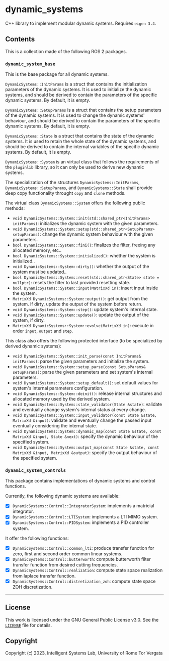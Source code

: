 # dynamic_systems

C++ library to implement modular dynamic systems. Requires `eigen 3.4`.

## Contents

This is a collection made of the following ROS 2 packages.

### `dynamic_system_base`

This is the base package for all dynamic systems.

`DynamicSystems::InitParams` is a struct that contains the initialization parameters of the dynamic systems. It is used to initialize the dynamic systems, and should be derived to contain the parameters of the specific dynamic systems. By default, it is empty.

`DynamicSystems::SetupParams` is a struct that contains the setup parameters of the dynamic systems. It is used to change the dynamic systems' behaviour, and should be derived to contain the parameters of the specific dynamic systems. By default, it is empty.

`DynamicSystems::State` is a struct that contains the state of the dynamic systems. It is used to retain the whole state of the dynamic systems, and should be derived to contain the internal variables of the specific dynamic systems. By default, it is empty.

`DynamicSystems::System` is an virtual class that follows the requirements of the `pluginlib` library, so it can only be used to derive new dynamic systems.

The specialization of the structures `DynamicSystems::InitParams`, `DynamicSystems::SetupParams`, and `DynamicSystems::State` shall provide deep copy functionality throught `copy` and `clone` methods.

The virtual class `DynamicSystems::System` offers the following public methods:

- `void DynamicSystems::System::init(std::shared_ptr<InitParams> initParams)`: initializes the dynamic system with the given parameters.
- `void DynamicSystems::System::setup(std::shared_ptr<SetupParams> setupParams)`: change the dynamic system behaviour with the given parameters.
- `bool DynamicSystems::System::fini()`: finalizes the filter, freeing any allocated memory, etc..
- `bool DynamicSystems::System::initialized()`: whether the system is initialized..
- `void DynamicSystems::System::dirty()`: whether the output of the system must be updated..
- `bool DynamicSystems::System::reset(std::shared_ptr<State> state = nullptr)`: resets the filter to last provided resetting state.
- `bool DynamicSystems::System::input(MatrixXd in)`: insert input inside the system.
- `MatrixXd DynamicSystems::System::output()`: get output from the system. If dirty, update the output of the system before return.
- `void DynamicSystems::System::step()`: update system's internal state.
- `void DynamicSystems::System::update()`: update the output of the system, if dirty.
- `MatrixXd DynamicSystems::System::evolve(MatrixXd in)`: execute in order `input`, `output` and `step`.

This class also offers the following protected interface (to be specialized by derived dynamic systems):

- `void DynamicSystems::System::init_parse(const InitParams& initParams)`: parse the given parameters and initialize the system.
- `void DynamicSystems::System::setup_parse(const SetupParams& setupParams)`: parse the given parameters and set system's internal parameters.
- `void DynamicSystems::System::setup_default()`: set default values for system's internal parameters configuration.
- `void DynamicSystems::System::deinit()`: release internal structures and allocated memory used by the derived system.
- `void DynamicSystems::System::state_validator(State &state)`: validate and eventually change system's internal status at every change.
- `void DynamicSystems::System::input_validator(const State &state, MatrixXd &input)`: validate and eventually change the passed input eventually considering the internal state.
- `void DynamicSystems::System::dynamic_map(const State &state, const MatrixXd &input, State &next)`: specify the dynamic behaviour of the specified system.
- `void DynamicSystems::System::output_map(const State &state, const MatrixXd &input, MatrixXd &output)`: specify the output behaviour of the specified system.

### `dynamic_system_controls`

This package contains implementations of dynamic systems and control functions.

Currently, the following dynamic systems are available:

- [x] `DynamicSystems::Control::IntegratorSystem`: implements a matricial integrator.
- [x] `DynamicSystems::Control::LTISystem`: implements a LTI MIMO system.
- [x] `DynamicSystems::Control::PIDSystem`: implements a PID controller system.

It offer the following functions:

- [x] `DynamicSystems::Control::common_lti`: produce transfer function for zero, first and second order common linear systems.
- [x] `DynamicSystems::Control::butterworth`: compute butterworth filter transfer function from desired cutting frequencies.
- [x] `DynamicSystems::Control::realization`: compute state space realization from laplace transfer function.
- [x] `DynamicSystems::Control::distretization_zoh`: compute state space ZOH discretization.

---

## License

This work is licensed under the GNU General Public License v3.0. See the [`LICENSE`](../../LICENSE) file for details.

## Copyright

Copyright (c) 2023, Intelligent Systems Lab, University of Rome Tor Vergata
